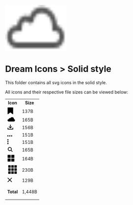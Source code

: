 <img src="../dream.svg" width=200 height=150/>

# **Dream Icons > Solid style**

This folder contains all svg icons in the solid style.

All icons and their respective file sizes can be viewed below:

<table>
    <tr><th>Icon</th><th>Size</th></tr>
    <tr><td><img src="bookmark.svg"></td><td>137B</td></tr>
    <tr><td><img src="cloud.svg"></td><td>165B</td></tr>
    <tr><td><img src="download.svg"></td><td>156B</td></tr>
    <tr><td><img src="ellipsis-h.svg"></td><td>151B</td></tr>
    <tr><td><img src="ellipsis-v.svg"></td><td>151B</td></tr>
    <tr><td><img src="eyeglass.svg"></td><td>165B</td></tr>
    <tr><td><img src="grid-2x2.svg"></td><td>164B</td></tr>
    <tr><td><img src="grid-3x3.svg"></td><td>230B</td></tr>
    <tr><td><img src="x-mark.svg"></td><td>129B</td></tr>
    <tr><td><p><b>Total</b><p></td><td>1,448B</td></tr>
</table>